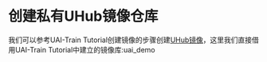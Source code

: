 
# 创建私有UHub镜像仓库
我们可以参考UAI-Train Tutorial创建镜像的步骤创建[UHub镜像](/ai-train/set-up/tf-mnist/uhub)，这里我们直接借用UAI-Train Tutorial中建立的镜像库:uai\_demo

